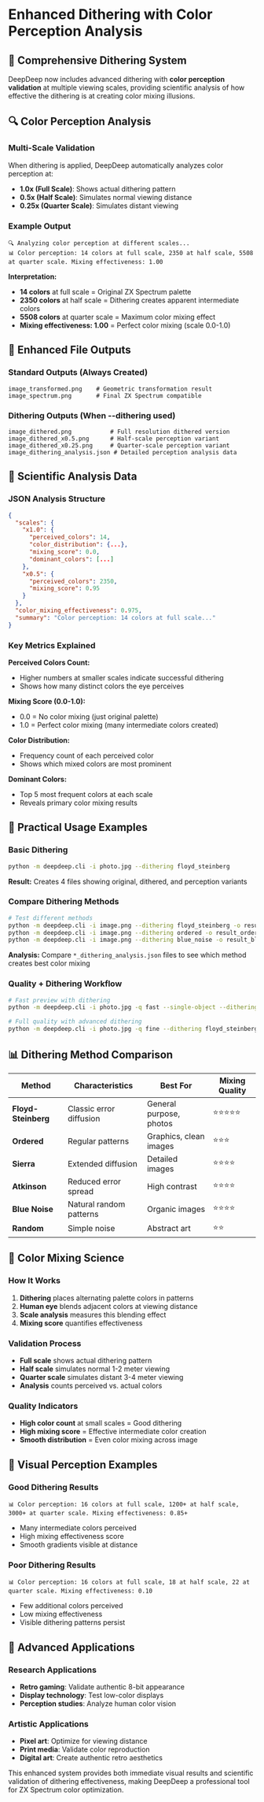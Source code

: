 # Enhanced Dithering with Color Perception Analysis

## 🎨 **Comprehensive Dithering System**

DeepDeep now includes advanced dithering with **color perception validation** at multiple viewing scales, providing scientific analysis of how effective the dithering is at creating color mixing illusions.

## 🔍 **Color Perception Analysis**

### Multi-Scale Validation
When dithering is applied, DeepDeep automatically analyzes color perception at:
- **1.0x (Full Scale)**: Shows actual dithering pattern
- **0.5x (Half Scale)**: Simulates normal viewing distance
- **0.25x (Quarter Scale)**: Simulates distant viewing

### Example Output
```
🔍 Analyzing color perception at different scales...
📊 Color perception: 14 colors at full scale, 2350 at half scale, 5508 at quarter scale. Mixing effectiveness: 1.00
```

**Interpretation:**
- **14 colors** at full scale = Original ZX Spectrum palette
- **2350 colors** at half scale = Dithering creates apparent intermediate colors
- **5508 colors** at quarter scale = Maximum color mixing effect
- **Mixing effectiveness: 1.00** = Perfect color mixing (scale 0.0-1.0)

## 📁 **Enhanced File Outputs**

### Standard Outputs (Always Created)
```
image_transformed.png    # Geometric transformation result
image_spectrum.png       # Final ZX Spectrum compatible
```

### Dithering Outputs (When --dithering used)
```
image_dithered.png           # Full resolution dithered version
image_dithered_x0.5.png      # Half-scale perception variant 
image_dithered_x0.25.png     # Quarter-scale perception variant
image_dithering_analysis.json # Detailed perception analysis data
```

## 🧪 **Scientific Analysis Data**

### JSON Analysis Structure
```json
{
  "scales": {
    "x1.0": {
      "perceived_colors": 14,
      "color_distribution": {...},
      "mixing_score": 0.0,
      "dominant_colors": [...]
    },
    "x0.5": {
      "perceived_colors": 2350,
      "mixing_score": 0.95
    }
  },
  "color_mixing_effectiveness": 0.975,
  "summary": "Color perception: 14 colors at full scale..."
}
```

### Key Metrics Explained

**Perceived Colors Count:**
- Higher numbers at smaller scales indicate successful dithering
- Shows how many distinct colors the eye perceives

**Mixing Score (0.0-1.0):**
- 0.0 = No color mixing (just original palette)
- 1.0 = Perfect color mixing (many intermediate colors created)

**Color Distribution:**
- Frequency count of each perceived color
- Shows which mixed colors are most prominent

**Dominant Colors:**
- Top 5 most frequent colors at each scale
- Reveals primary color mixing results

## 🎯 **Practical Usage Examples**

### Basic Dithering
```bash
python -m deepdeep.cli -i photo.jpg --dithering floyd_steinberg
```

**Result:** Creates 4 files showing original, dithered, and perception variants

### Compare Dithering Methods
```bash
# Test different methods
python -m deepdeep.cli -i image.png --dithering floyd_steinberg -o result_fs.png
python -m deepdeep.cli -i image.png --dithering ordered -o result_ordered.png
python -m deepdeep.cli -i image.png --dithering blue_noise -o result_blue.png
```

**Analysis:** Compare `*_dithering_analysis.json` files to see which method creates best color mixing

### Quality + Dithering Workflow
```bash
# Fast preview with dithering
python -m deepdeep.cli -i photo.jpg -q fast --single-object --dithering ordered

# Full quality with advanced dithering
python -m deepdeep.cli -i photo.jpg -q fine --dithering floyd_steinberg --save-intermediate
```

## 📊 **Dithering Method Comparison**

| Method | Characteristics | Best For | Mixing Quality |
|--------|----------------|----------|----------------|
| **Floyd-Steinberg** | Classic error diffusion | General purpose, photos | ⭐⭐⭐⭐⭐ |
| **Ordered** | Regular patterns | Graphics, clean images | ⭐⭐⭐ |
| **Sierra** | Extended diffusion | Detailed images | ⭐⭐⭐⭐ |
| **Atkinson** | Reduced error spread | High contrast | ⭐⭐⭐⭐ |
| **Blue Noise** | Natural random patterns | Organic images | ⭐⭐⭐⭐ |
| **Random** | Simple noise | Abstract art | ⭐⭐ |

## 🔬 **Color Mixing Science**

### How It Works
1. **Dithering** places alternating palette colors in patterns
2. **Human eye** blends adjacent colors at viewing distance
3. **Scale analysis** measures this blending effect
4. **Mixing score** quantifies effectiveness

### Validation Process
- **Full scale** shows actual dithering pattern
- **Half scale** simulates normal 1-2 meter viewing
- **Quarter scale** simulates distant 3-4 meter viewing
- **Analysis** counts perceived vs. actual colors

### Quality Indicators
- **High color count** at small scales = Good dithering
- **High mixing score** = Effective intermediate color creation
- **Smooth distribution** = Even color mixing across image

## 🎨 **Visual Perception Examples**

### Good Dithering Results
```
📊 Color perception: 16 colors at full scale, 1200+ at half scale, 3000+ at quarter scale. Mixing effectiveness: 0.85+
```
- Many intermediate colors perceived
- High mixing effectiveness score
- Smooth gradients visible at distance

### Poor Dithering Results  
```
📊 Color perception: 16 colors at full scale, 18 at half scale, 22 at quarter scale. Mixing effectiveness: 0.10
```
- Few additional colors perceived
- Low mixing effectiveness
- Visible dithering patterns persist

## 🚀 **Advanced Applications**

### Research Applications
- **Retro gaming**: Validate authentic 8-bit appearance
- **Display technology**: Test low-color displays
- **Perception studies**: Analyze human color vision

### Artistic Applications
- **Pixel art**: Optimize for viewing distance
- **Print media**: Validate color reproduction
- **Digital art**: Create authentic retro aesthetics

This enhanced system provides both immediate visual results and scientific validation of dithering effectiveness, making DeepDeep a professional tool for ZX Spectrum color optimization.